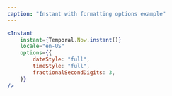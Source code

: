 ```yaml
---
caption: "Instant with formatting options example"
---
```


<!-- markdownlint-disable MD041 -->
<!-- dprint-ignore -->

```jsx
<Instant
	instant={Temporal.Now.instant()}
	locale="en-US"
	options={{
		dateStyle: "full",
		timeStyle: "full",
		fractionalSecondDigits: 3,
	}}
/>
```
